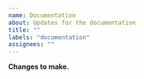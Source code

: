 ```yaml
---
name: Documentation
about: Updates for the documentation
title: ""
labels: "documentation"
assignees: ""
---
```


**Changes to make.**
